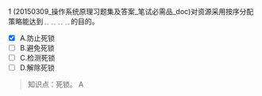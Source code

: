 1
(20150309_操作系统原理习题集及答案_笔试必需品_doc)对资源采用按序分配策略能达到﹎﹎﹎﹎的目的。
- [x] A.防止死锁 
- [ ] B.避免死锁 
- [ ] C.检测死锁 
- [ ] D.解除死锁

> 知识点：死锁。
> A

